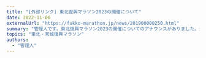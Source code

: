 ```yaml
---
title: "[外部リンク] 東北復興マラソン2023の開催について"
date: 2022-11-06
externalUrl: "https://fukko-marathon.jp/news/201900000250.html"
summary: "管理人です。東北復興マラソン2023の開催についてのアナウンスがありました。来年は実際に大会が開催されるようです。"
topics: "東北・宮城復興マラソン"
authors:
  - "管理人"
---
```


